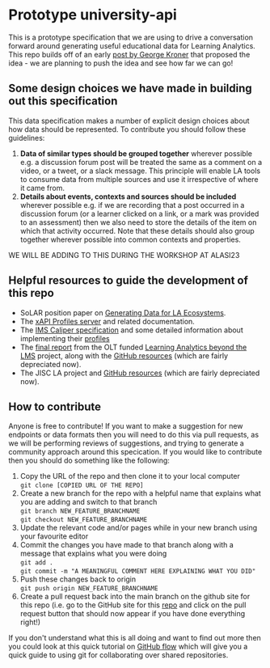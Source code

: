 # Prototype university-api

This is a prototype specification that we are using to drive a conversation forward around generating useful educational data for Learning Analytics. This repo builds off of an early [post by George Kroner](https://edutechnica.com/2015/06/09/flipping-the-model-the-campus-api/) that proposed the idea - we are planning to push the idea and see how far we can go! 

## Some design choices we have made in building out this specification

This data specification makes a number of explicit design choices about how data should be represented. To contribute you should follow these guidelines:

1. **Data of similar types should be grouped together** wherever possible e.g. a discussion forum post will be treated the same as a comment on a video, or a tweet, or a slack message. This principle will enable LA tools to consume data from multiple sources and use it irrespective of where it came from.
1. **Details about events, contexts and sources should be included** wherever possible e.g. if we are recording that a post occurred in a discussion forum (or a learner clicked on a link, or a mark was provided to an assessment) then we also need to store the details of the item on which that activity occurred. Note that these details should also group together wherever possible into common contexts and properties.

WE WILL BE ADDING TO THIS DURING THE WORKSHOP AT ALASI23

## Helpful resources to guide the development of this repo

- SoLAR position paper on [Generating Data for LA Ecosystems](https://www.solaresearch.org/wp-content/uploads/2020/09/SoLAR_Position-Paper_2020_09.pdf).
- The [xAPI Profiles server](https://profiles.adlnet.gov/) and related documentation.
- The [IMS Caliper specification](https://www.imsglobal.org/activity/caliper) and some detailed information about implementing their [profiles](https://github.com/1EdTech/caliper-spec/blob/develop/guides/implementation-guide.md)
- The [final report](https://ltr.edu.au/vufind/Record/365945/Description?print=1) from the OLT funded [Learning Analytics beyond the LMS](https://beyondlms.org/) project, along with the [GitHub resources](https://beyondlms.org/tools/LA-API/) (which are fairly depreciated now).
- The JISC LA project and [GitHub resources](https://github.com/jiscdev) (which are fairly depreciated now).


## How to contribute

Anyone is free to contribute! If you want to make a suggestion for new endpoints or data formats then you will need to do this via pull requests, as we will be performing reviews of suggestions, and trying to generate a community approach around this specication. If you would like to contribute then you should do something like the following:

1. Copy the URL of the repo and then clone it to your local computer  
    `git clone [COPIED URL OF THE REPO]`
1. Create a new branch for the repo with a helpful name that explains what you are adding and switch to that branch  
    `git branch NEW_FEATURE_BRANCHNAME`  
    `git checkout NEW_FEATURE_BRANCHNAME`  
1. Update the relevant code and/or pages while in your new branch using your favourite editor
1. Commit the changes you have made to that branch along with a message that explains what you were doing  
    `git add .`  
    `git commit -m "A MEANINGFUL COMMENT HERE EXPLAINING WHAT YOU DID"`  
1. Push these changes back to origin   
    `git push origin NEW_FEATURE_BRANCHNAME`  
1. Create a pull request back into the main branch on the github site for this repo (i.e. go to the GitHub site for this [repo](https://github.com/uts-cic/university-api) and click on the pull request button that should now appear if you have done everything right!)

If you don't understand what this is all doing and want to find out more then you could look at this quick tutorial on [GitHub flow](https://docs.github.com/en/get-started/quickstart/github-flow) which will give you a quick guide to using git for collaborating over shared repositories.